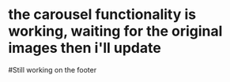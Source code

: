 # the carousel functionality is working, waiting for the original images then i'll update
#Still working on the footer
